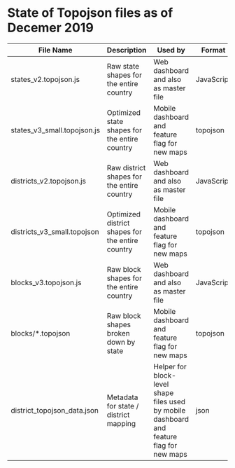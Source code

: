 # State of Topojson files as of Decemer 2019

| File Name | Description | Used by | Format |
| --------- | ----------- | ------- | ------ |
| states_v2.topojson.js | Raw state shapes for the entire country | Web dashboard and also as master file | JavaScript | 
| states_v3_small.topojson.js | Optimized state shapes for the entire country | Mobile dashboard and feature flag for new maps | topojson |
| districts_v2.topojson.js | Raw district shapes for the entire country | Web dashboard and also as master file | JavaScript | 
| districts_v3_small.topojson | Optimized district shapes for the entire country | Mobile dashboard and feature flag for new maps | topojson |
| blocks_v3.topojson.js | Raw block shapes for the entire country | Web dashboard and also as master file | JavaScript | 
| blocks/*.topojson | Raw block shapes broken down by state | Mobile dashboard and feature flag for new maps | topojson |
| district_topojson_data.json | Metadata for state / district mapping | Helper for block-level shape files used by mobile dashboard and feature flag for new maps | json |
